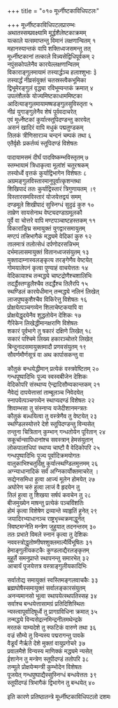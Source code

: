 +++
title = "०१० मूर्ध्नीष्टकाविधिपटलः"

+++
मूर्ध्नीष्टकाविधिपटलप्रारम्भः  
अथातस्सम्प्रवक्ष्यामि मूर्द्धशैलेष्टकाक्रमम्  
यत्काले यत्समाप्तन्तु विमानं लक्षणान्वितम् १  
महानस्यान्तकं वापि शक्तिध्वजसमन्तु तत्  
मूर्ध्नीष्टकानां तत्काले विन्न्यसेद्विधिपूर्वकम् २  
नपुंसकोपलेनैव कारयेल्लक्षणान्वितम्  
विकाराङ्गुलमायामं तस्यार्द्धञ्च हलाश्शुभाः ३े  
तस्यार्द्धं नीव्रसंयुक्तं चतस्रस्त्वैकभूमिका  
द्विभूमेरङ्गुलं वृद्ध्या रविभूम्यन्तकं क्रमात् ४  
उपलंशैलके योज्यमिष्टकाधाममिष्टका  
आदित्याङ्गुलमायामष्षडङ्गुलसुविस्तृता ५  
नीव्रं युगाङ्गुलेनैव शेषं पूर्ववदाचरेत्  
एवं मूर्ध्नेष्टकां कुर्यात्स्तूपिदण्डन्तु कारयेत्  
असनं खादिरं वापि मधुकं पद्मतुण्डकम्  
तिलकं त्रीणिसारञ्च चन्दनं चम्पकं तथा ६  
एतैर्वृक्षैः प्रकर्तव्यं स्तूपिदण्डं विशेषतः

पादायामसमं दीर्घं पादविष्कम्भविस्तृतम् ७  
स्तम्भायामं त्रिधाकृत्वा मूलांशं चतुरश्रकम्  
तस्योर्ध्वे वृत्तकं कुर्याद्विभागेन विशेषतः ८  
अग्रमङ्गुलविस्तारमानुपूर्वात्कृशन्तथा  
शिखिपादं ततः कुर्याद्विस्तारं त्रिगुणायतम् ।९  
विस्तारसमविस्तारं योजयेत्तद्वयं समम्  
दण्डमूले शिखीपादं सुस्निग्धं सुदृढं कुरु १०  
ताम्रेण सायसेनाथ वेष्ट्यदण्डाग्रमूलकौ  
पूर्वे वा चोत्तरे वापि मण्टपञ्चाष्टहस्तकम् ११  
विकाराङ्घ्रि समायुक्तं युगद्वारसमायुतम्  
मण्टपं तत्त्रिभागैकं मद्ध्यमे वेदिकां कुरु १२  
तालमात्रं तलोत्सेधं दर्पणोदरसन्निभम्  
दर्भमालासमायुक्तं वितानध्वजसंयुतम् १३  
मुक्तादाम्नास्वलङ्कृत्य तरङ्गेणैव वेष्टयेत्  
गोमयालेपनं कृत्वा पुण्याहं वाचयेत्ततः १४  
वेदिकायाश्च तन्मद्ध्ये चाष्टद्रोणैश्चशालिभिः  
तदर्द्धैस्तण्डुलैश्चैव तदर्द्धैश्च तिलैरपि १५  
स्थण्डिलं कारयेधीमान् तन्मद्ध्ये नलिनं लिखेत्  
लाजपुष्पकुशैश्चैव विकिरेत्तु विशेषतः १६  
प्रोक्षयेत्पञ्चगव्येन शिलाचेष्टकयापि वा  
प्रोक्षयेद्धृदयेनैव शुद्धतोयेन देशिकः १७  
गैरिकेन लिखेद्धीमानक्षराणि विशेषतः  
शकारं पूर्वभागे तु षकारं दक्षिणे लिखेत् १८  
सकारं पश्चिमे लिख्य हकारञ्चोत्तरे लिखेत्  
बिन्दुनादसमायुक्तमादौ प्रणवसंयुतम् १९  
सौवर्णमौर्णसूत्रं वा अथ कार्पासकन्तु वा

कौतुकं बन्धयेद्धीमान् प्रत्येकं वस्त्रवेष्टितम् २०  
गन्धपूष्पादिभिः पूज्य स्वस्वबीजेन देशिकः  
वेदिकोपरि संस्थाप्य ऐन्द्रादिसौम्यकान्तकम् २१  
नैवेद्यं दापयेत्तासां ताम्बूलञ्च निवेदयेत्  
स्नापयेत्पञ्चगव्येन स्थाप्यदण्डं विशेषतः २२  
शिवाम्भसा तु संस्नाप्य यजेदीशानमन्त्रतः  
कौतुकं बन्न्धयित्वा तु वस्त्रेणैव तु वेष्टयेत् २३  
स्थण्डिलस्योत्तरे देशे स्तूपिदण्डन्तु विन्यसेत्  
तन्तुना चित्रितान् कुम्भान् गन्धतोयेन पूरितान् २४  
सकूर्चान्सापिधानांश्च सवस्त्रान् हेमसंयुतान्  
लोकपालाधिपां स्थाप्य चाष्टौ वै वेदिकोपरि २५  
गन्धपुष्पादिभिः पूज्य पूर्वादिक्रमयोगतः  
वालुकाभिश्चतुर्दिक्षु कुर्यात्स्थण्डिलमुत्तमम् २६  
अग्न्याधानादिकं सर्वं अग्निकार्योक्तमाचरेत् ।  
सद्येनसमिधा हुत्वा आज्यं मूलेन होमयेत् २७  
अघोरेण चरुं हुत्वा लाजं वै हृदयेन तु  
तिलं हुत्वा तु शिखया सर्षपं कवचेन तु २८  
बीजमुख्येन माषन्तु प्रत्येकं पञ्चविंशतिः  
होमं कृत्वा विशेषेण द्रव्यान्ते व्याहृतिं हुनेत् २९  
जयादिरभ्याधानञ्च राष्ट्रभृच्चक्रमाद्धुनेत्  
स्विष्टमग्नेति मन्त्रेण जुहुयात् तदनन्तरम् ३०  
ततः प्रभाते विमले स्नानं कृत्वा तु देशिकः  
नववस्त्रोद्धृतोष्णीषश्शुक्लमाल्यैर्विभूषितः ३१  
हेमाङ्गुलीयकटकैः कुण्डलाद्यैरलङ्कृतम्  
मुहूर्ते समनुप्राप्ते स्थापनन्तु समारभेत् ३२  
आचार्यं पूजयेत्तत्र वस्त्राङ्गुलीयकादिभिः

सर्वातोद्य समायुक्तं स्वस्तिमङ्गलवाचकैः ३३  
ब्रह्मघोषैस्समायुक्तं सर्वालङ्कारसंयुतम्  
अनन्यमानसो भूत्वा स्थापयेत्स्थपतिस्सह ३४  
सर्वाश्च बन्धयेत्तासामग्रं प्रतिदिशिस्थितः  
न्यस्त्वापूर्वादिषूर्ध्वे तु प्रागग्रविधिना क्रमात् ३५  
तन्मद्ध्ये विन्यसेद्रत्नमिन्द्रनीलमथेन्द्रके  
मरतकं याम्यदेशे तु स्फटिकं वारुणे तथा ३६  
वज्रं सौम्ये तु विन्यस्य पद्मरागन्तु पावके  
वैडूर्यं नैर्ऋते देशे मुक्तां वायुप्रगोचरे ३७  
प्रवालमैशे विन्यस्य माणिक्कं मद्ध्यमे न्यसेत्  
ईशानेन तु मन्त्रेण स्तूपीदण्डं ततोपरि ३८  
तन्मूले प्रोक्षयेन्मन्त्री कुम्भोदेन विशेषतः  
पूजयेत् गन्धपुष्पाद्यैस्सुस्निग्धं बन्धयेत्ततः ३९  
स्तूपीदण्डं त्रिभागैकं द्विभागेन तु बन्धयेत् ४०

इति कारणे प्रतिष्ठातन्त्रे मूर्ध्नीष्टकाविधिपटलो दशमः
